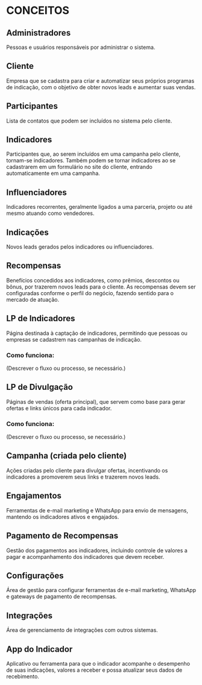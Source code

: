 # CONCEITOS

## Administradores

Pessoas e usuários responsáveis por administrar o sistema.

## Cliente

Empresa que se cadastra para criar e automatizar seus próprios programas de indicação, com o objetivo de obter novos leads e aumentar suas vendas.

## Participantes

Lista de contatos que podem ser incluídos no sistema pelo cliente.

## Indicadores

Participantes que, ao serem incluídos em uma campanha pelo cliente, tornam-se indicadores. Também podem se tornar indicadores ao se cadastrarem em um formulário no site do cliente, entrando automaticamente em uma campanha.

## Influenciadores

Indicadores recorrentes, geralmente ligados a uma parceria, projeto ou até mesmo atuando como vendedores.

## Indicações

Novos leads gerados pelos indicadores ou influenciadores.

## Recompensas

Benefícios concedidos aos indicadores, como prêmios, descontos ou bônus, por trazerem novos leads para o cliente. As recompensas devem ser configuradas conforme o perfil do negócio, fazendo sentido para o mercado de atuação.

## LP de Indicadores

Página destinada à captação de indicadores, permitindo que pessoas ou empresas se cadastrem nas campanhas de indicação.

### Como funciona:

(Descrever o fluxo ou processo, se necessário.)

## LP de Divulgação

Páginas de vendas (oferta principal), que servem como base para gerar ofertas e links únicos para cada indicador.

### Como funciona:

(Descrever o fluxo ou processo, se necessário.)

## Campanha (criada pelo cliente)

Ações criadas pelo cliente para divulgar ofertas, incentivando os indicadores a promoverem seus links e trazerem novos leads.

## Engajamentos

Ferramentas de e-mail marketing e WhatsApp para envio de mensagens, mantendo os indicadores ativos e engajados.

## Pagamento de Recompensas

Gestão dos pagamentos aos indicadores, incluindo controle de valores a pagar e acompanhamento dos indicadores que devem receber.

## Configurações

Área de gestão para configurar ferramentas de e-mail marketing, WhatsApp e gateways de pagamento de recompensas.

## Integrações

Área de gerenciamento de integrações com outros sistemas.

## App do Indicador

Aplicativo ou ferramenta para que o indicador acompanhe o desempenho de suas indicações, valores a receber e possa atualizar seus dados de recebimento. 
